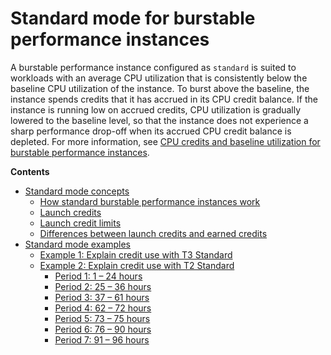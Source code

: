 # Standard mode for burstable performance instances<a name="burstable-performance-instances-standard-mode"></a>

A burstable performance instance configured as `standard` is suited to workloads with an average CPU utilization that is consistently below the baseline CPU utilization of the instance\. To burst above the baseline, the instance spends credits that it has accrued in its CPU credit balance\. If the instance is running low on accrued credits, CPU utilization is gradually lowered to the baseline level, so that the instance does not experience a sharp performance drop\-off when its accrued CPU credit balance is depleted\. For more information, see [CPU credits and baseline utilization for burstable performance instances](burstable-credits-baseline-concepts.md)\.

**Contents**
+ [Standard mode concepts](burstable-performance-instances-standard-mode-concepts.md)
  + [How standard burstable performance instances work](burstable-performance-instances-standard-mode-concepts.md#how-burstable-performance-instances-standard-works)
  + [Launch credits](burstable-performance-instances-standard-mode-concepts.md#launch-credits)
  + [Launch credit limits](burstable-performance-instances-standard-mode-concepts.md#launch-credit-limits)
  + [Differences between launch credits and earned credits](burstable-performance-instances-standard-mode-concepts.md#burstable-performance-instances-diff-launch-earned-credits)
+ [Standard mode examples](standard-mode-examples.md)
  + [Example 1: Explain credit use with T3 Standard](standard-mode-examples.md#t3_standard_example)
  + [Example 2: Explain credit use with T2 Standard](standard-mode-examples.md#t2-standard-example)
    + [Period 1: 1 – 24 hours](standard-mode-examples.md#period-1)
    + [Period 2: 25 – 36 hours](standard-mode-examples.md#period-2)
    + [Period 3: 37 – 61 hours](standard-mode-examples.md#period-3)
    + [Period 4: 62 – 72 hours](standard-mode-examples.md#period-4)
    + [Period 5: 73 – 75 hours](standard-mode-examples.md#period-5)
    + [Period 6: 76 – 90 hours](standard-mode-examples.md#period-6)
    + [Period 7: 91 – 96 hours](standard-mode-examples.md#period-7)